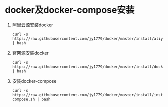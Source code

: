 # docker及docker-compose安装
1. 阿里云源安装docker

   ```shell
   curl -s  https://raw.githubusercontent.com/jy1779/docker/master/install/aliyun_docker_install.sh | bash
   ```

2. 官网源安装docker

   ```shell
   curl -s https://raw.githubusercontent.com/jy1779/docker/master/install/docker_install.sh | bash
   ```

3. 安装docker-compose

   ```shell
   curl -s https://raw.githubusercontent.com/jy1779/docker/master/install/install_docker-compose.sh | bash
   ```